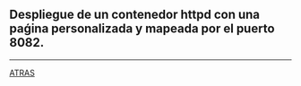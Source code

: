 ## Despliegue de un contenedor httpd con una paǵina personalizada y mapeada por el puerto 8082.

---

[ATRAS](https://github.com/estebancr1993/docker-portainer)
